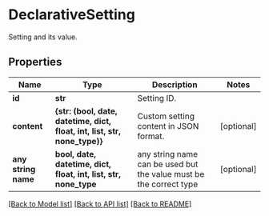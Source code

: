# DeclarativeSetting

Setting and its value.

## Properties
Name | Type | Description | Notes
------------ | ------------- | ------------- | -------------
**id** | **str** | Setting ID. | 
**content** | **{str: (bool, date, datetime, dict, float, int, list, str, none_type)}** | Custom setting content in JSON format. | [optional] 
**any string name** | **bool, date, datetime, dict, float, int, list, str, none_type** | any string name can be used but the value must be the correct type | [optional]

[[Back to Model list]](../README.md#documentation-for-models) [[Back to API list]](../README.md#documentation-for-api-endpoints) [[Back to README]](../README.md)


